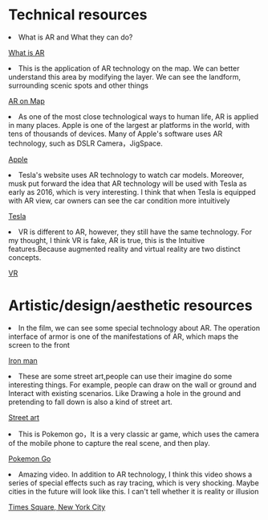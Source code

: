 <h1>  Technical resources </h1>
  <li> What is AR and What they can do?</li>
  <p><a href="https://arvr.google.com/ar/">What is AR</a></p>
  
  <li>This is the application of AR technology on the map. We can better understand this area by modifying the layer. We can see the landform, surrounding scenic spots and other things</li>
  <p><a href="https://www.google.com/maps/@43.8006579,-79.3614688,8798m/data=!3m1!1e3!5m2!1e3!1e4?hl=zh_cn">AR on Map</a></p>
  
  <li>As one of the most close technological ways to human life, AR is applied in many places. Apple is one of the largest ar platforms in the world, with tens of thousands of devices. Many of Apple's software uses AR technology, such as DSLR Camera，JigSpace. </li>
  <p><a href="https://www.apple.com/ca/augmented-reality/">Apple</a></p>
  
  <li>Tesla's website uses AR technology to watch car models. Moreover, musk put forward the idea that AR technology will be used with Tesla as early as 2016, which is very interesting. I think that when Tesla is equipped with AR view, car owners can see the car condition more intuitively</li>
  <p><a href="https://virsabi.com/tesla/">Tesla</a></p>
  
  <li> VR is different to AR, however, they still have the same technology. For my thought, I think VR is fake, AR is true, this is the Intuitive features.Because augmented reality and virtual reality are two distinct concepts.</li> 
  <p><a href="https://arvr.google.com/earth/">VR</a></p>
  
  
  
  
  
  
  
  
<h1> Artistic/design/aesthetic resources </h1>
<li>In the film, we can see some special technology about AR. The operation interface of armor is one of the manifestations of AR, which maps the screen to the front</li>
<p><a href="https://www.youtube.com/watch?v=8ugaeA-nMTc">Iron man</a></p>

<li>These are some street art,people can use their imagine do some interesting things. For example, people can draw on the wall or ground and Interact with existing scenarios. Like Drawing a hole in the ground and pretending to fall down is also a kind of street art.</li> 
<p><a href="https://www.youtube.com/watch?v=K0N4LVynvvM">Street art<a/></p>


<li>This is Pokemon go，It is a very classic ar game, which uses the camera of the mobile phone to capture the real scene, and then play.</li>
<p><a href="https://pokemongolive.com/">Pokemon Go</a></p>

<li>Amazing video. In addition to AR technology, I think this video shows a series of special effects such as ray tracing, which is very shocking. Maybe cities in the future will look like this. I can't tell whether it is reality or illusion</li>
<p><a href="https://www.youtube.com/watch?v=F8MN0o6RS9o">Times Square, New York City</a></p>

  




